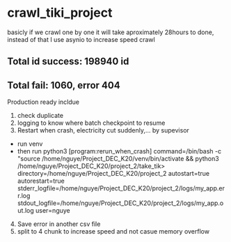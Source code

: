 # crawl_tiki_project
basicly if we crawl one by one it will take aproximately 28hours to done, instead of that I use asynio to increase speed crawl
## Total id success: 198940 id 
## Total fail: 1060, error 404 

Production ready incldue 
1. check duplicate
2. logging to know where batch checkpoint to resume
3. Restart when crash, electricity cut suddenly,... by supevisor
- run venv
- then run python3
[program:rerun_when_crash]
command=/bin/bash -c "source /home/nguye/Project_DEC_K20/venv/bin/activate && python3 /home/nguye/Project_DEC_K20/project_2/take_tik>
directory=/home/nguye/Project_DEC_K20/project_2
autostart=true
autorestart=true
stderr_logfile=/home/nguye/Project_DEC_K20/project_2/logs/my_app.err.log
stdout_logfile=/home/nguye/Project_DEC_K20/project_2/logs/my_app.out.log
user=nguye

4. Save error in another csv file
5. split to 4 chunk to increase speed and not casue memory overflow
